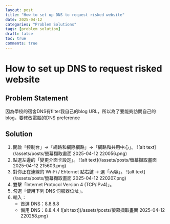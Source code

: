 ```yaml
---
layout: post
title: "How to set up DNS to request risked website"
date: 2025-04-12
categories: "Problem Solutions"
tags: [problem solution]
draft: false
toc: true
comments: true
---
```


# How to set up DNS to request risked website
<!-- more -->

## Problem Statement
因為學校的宿舍DNS有filter我自己的blog URL，所以為了要能夠訪問自己的blog，要修改電腦的DNS preference

## Solution
1. 開啟「控制台」→「網路和網際網路」→「網路和共用中心」。
    ![alt text](/assets/posts/螢幕擷取畫面 2025-04-12 220056.png)
2. 點選左邊的「變更介面卡設定」。
    ![alt text](/assets/posts/螢幕擷取畫面 2025-04-12 215603.png)
3. 對你正在連線的 Wi-Fi / Ehternet 點右鍵 → 選「內容」。
    ![alt text](/assets/posts/螢幕擷取畫面 2025-04-12 220207.png)
4. 雙擊「Internet Protocol Version 4 (TCP/IPv4)」。
5. 勾選「使用下列 DNS 伺服器位址」。
6. 輸入：
    * 首選 DNS：8.8.8.8
    * 備用 DNS：8.8.4.4
    ![alt text](/assets/posts/螢幕擷取畫面 2025-04-12 220258.png)
